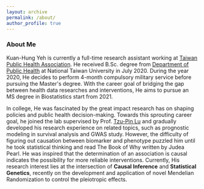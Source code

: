 ```yaml
---
layout: archive
permalink: /about/
author_profile: true
---
```

### About Me
Kuan-Hung Yeh is currently a full-time research assistant working at [Taiwan Public Health Association](http://www.publichealth.org.tw/english/index.asp). He received B.Sc. degree from [Department of Public Health](http://coph.ntu.edu.tw/web/index/index.jsp?lang=en) at National Taiwan University in July 2020. During the year 2020, He decides to perform 4-month compulsory military service before pursuing the Master's degree. With the career goal of bridging the gap between health data researches and interventions, He aims to pursue an MS degree in Biostatistics start from 2021.

In college, He was fascinated by the great impact research has on shaping policies and public health decision-making. Towards this sprouting career goal, he joined the lab  supervised by Prof. [Tzu-Pin Lu](https://scholars.lib.ntu.edu.tw/cris/rp/rp06647/information.html) and gradually developed his research experience on related topics, such as prognostic modeling in survival analysis and GWAS study. However, the difficulty of figuring out causation between biomarker and phenotype puzzled him until he took statistical thinking and read The Book of Why written by Judea Pearl. He was inspired that the determination of an association is causal indicates the possibility for more reliable interventions. Currently, His research interest lies at the intersection of **Causal Inference** and **Statistical Genetics**, recently on the development and application of novel Mendelian Randomization to control the pleiotropic effects.  
